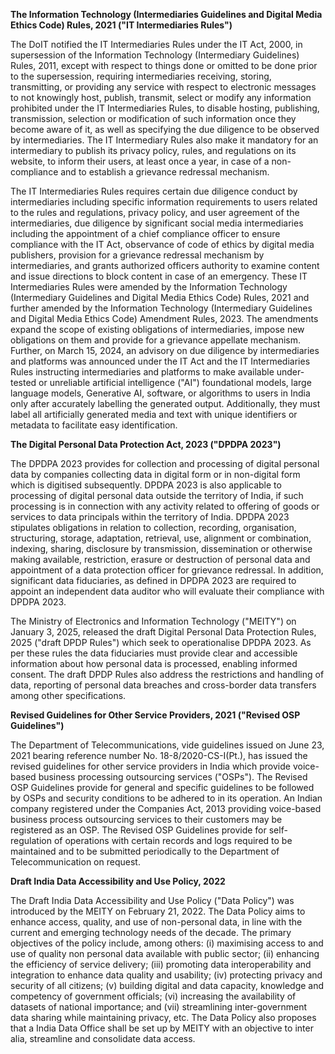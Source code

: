 **The Information Technology (Intermediaries Guidelines and Digital Media Ethics Code) Rules, 2021 ("IT Intermediaries Rules")**

The DoIT notified the IT Intermediaries Rules under the IT Act, 2000, in supersession of the Information Technology (Intermediary Guidelines) Rules, 2011, except with respect to things done or omitted to be done prior to the supersession, requiring intermediaries receiving, storing, transmitting, or providing any service with respect to electronic messages to not knowingly host, publish, transmit, select or modify any information prohibited under the IT Intermediaries Rules, to disable hosting, publishing, transmission, selection or modification of such information once they become aware of it, as well as specifying the due diligence to be observed by intermediaries. The IT Intermediary Rules also make it mandatory for an intermediary to publish its privacy policy, rules, and regulations on its website, to inform their users, at least once a year, in case of a non-compliance and to establish a grievance redressal mechanism.

The IT Intermediaries Rules requires certain due diligence conduct by intermediaries including specific information requirements to users related to the rules and regulations, privacy policy, and user agreement of the intermediaries, due diligence by significant social media intermediaries including the appointment of a chief compliance officer to ensure compliance with the IT Act, observance of code of ethics by digital media publishers, provision for a grievance redressal mechanism by intermediaries, and grants authorized officers authority to examine content and issue directions to block content in case of an emergency. These IT Intermediaries Rules were amended by the Information Technology (Intermediary Guidelines and Digital Media Ethics Code) Rules, 2021 and further amended by the Information Technology (Intermediary Guidelines and Digital Media Ethics Code) Amendment Rules, 2023. The amendments expand the scope of existing obligations of intermediaries, impose new obligations on them and provide for a grievance appellate mechanism. Further, on March 15, 2024, an advisory on due diligence by intermediaries and platforms was announced under the IT Act and the IT Intermediaries Rules instructing intermediaries and platforms to make available under-tested or unreliable artificial intelligence ("AI") foundational models, large language models, Generative AI, software, or algorithms to users in India only after accurately labelling the generated output. Additionally, they must label all artificially generated media and text with unique identifiers or metadata to facilitate easy identification.

**The Digital Personal Data Protection Act, 2023 ("DPDPA 2023")**

The DPDPA 2023 provides for collection and processing of digital personal data by companies collecting data in digital form or in non-digital form which is digitised subsequently. DPDPA 2023 is also applicable to processing of digital personal data outside the territory of India, if such processing is in connection with any activity related to offering of goods or services to data principals within the territory of India. DPDPA 2023 stipulates obligations in relation to collection, recording, organisation, structuring, storage, adaptation, retrieval, use, alignment or combination, indexing, sharing, disclosure by transmission, dissemination or otherwise making available, restriction, erasure or destruction of personal data and appointment of a data protection officer for grievance redressal. In addition, significant data fiduciaries, as defined in DPDPA 2023 are required to appoint an independent data auditor who will evaluate their compliance with DPDPA 2023.

The Ministry of Electronics and Information Technology ("MEITY") on January 3, 2025, released the draft Digital Personal Data Protection Rules, 2025 ("draft DPDP Rules") which seek to operationalise DPDPA 2023. As per these rules the data fiduciaries must provide clear and accessible information about how personal data is processed, enabling informed consent. The draft DPDP Rules also address the restrictions and handling of data, reporting of personal data breaches and cross-border data transfers among other specifications.

**Revised Guidelines for Other Service Providers, 2021 ("Revised OSP Guidelines")**

The Department of Telecommunications, vide guidelines issued on June 23, 2021 bearing reference number No. 18-8/2020-CS-I(Pt.), has issued the revised guidelines for other service providers in India which provide voice-based business processing outsourcing services ("OSPs"). The Revised OSP Guidelines provide for general and specific guidelines to be followed by OSPs and security conditions to be adhered to in its operation. An Indian company registered under the Companies Act, 2013 providing voice-based business process outsourcing services to their customers may be registered as an OSP. The Revised OSP Guidelines provide for self-regulation of operations with certain records and logs required to be maintained and to be submitted periodically to the Department of Telecommunication on request.

**Draft India Data Accessibility and Use Policy, 2022**

The Draft India Data Accessibility and Use Policy ("Data Policy") was introduced by the MEITY on February 21, 2022. The Data Policy aims to enhance access, quality, and use of non-personal data, in line with the current and emerging technology needs of the decade. The primary objectives of the policy include, among others: (i) maximising access to and use of quality non personal data available with public sector; (ii) enhancing the efficiency of service delivery; (iii) promoting data interoperability and integration to enhance data quality and usability; (iv) protecting privacy and security of all citizens; (v) building digital and data capacity, knowledge and competency of government officials; (vi) increasing the availability of datasets of national importance; and (vii) streamlining inter-government data sharing while maintaining privacy, etc. The Data Policy also proposes that a India Data Office shall be set up by MEITY with an objective to inter alia, streamline and consolidate data access.